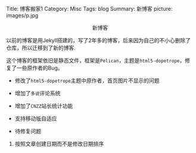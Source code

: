 Title: 博客搬家1
Category: Misc
Tags: blog
Summary: 新博客
picture: images/p.jpg

<center>新博客</center>

以前的博客是用Jekyll搭建的，写了2年多的博客，后来因为自己的不小心删除了仓库，所以迁移到了新的博客.

这个博客的框架依旧是静态文件，框架是`Pelican`，主题是`html5-dopetrope`，修复了一些原作者的Bug。


* 修改了`html5-dopetrope`主题中原作者，首页图片不显示的问题
* 增加了`多说`评论系统
* 增加了`CNZZ`站长统计功能
* 支持移动版自适应


* 待修复问题
1. 按照文章创建日期而不是修改日期排序
